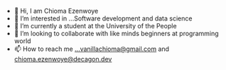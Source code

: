 - 👋 Hi, I am Chioma Ezenwoye
- 👀 I’m interested in ...Software development and data science
- 🌱 I’m currently a student at the University of the People 
- 💞️ I’m looking to collaborate with like minds beginners at programming world
- 📫 How to reach me ...vanillachioma@gmail.com and chioma.ezenwoye@decagon.dev

<!---
Esybekee/Esybekee is a ✨ special ✨ repository because its `README.md` (this file) appears on your GitHub profile.
You can click the Preview link to take a look at your changes.
--->
